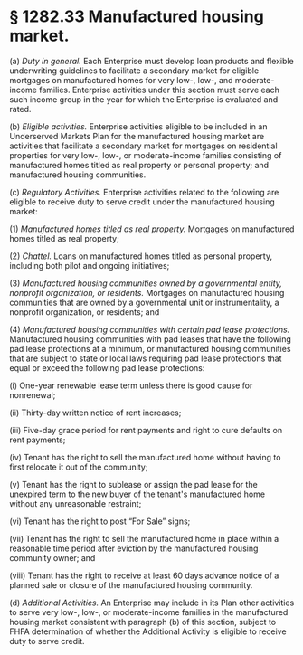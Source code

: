 # § 1282.33   Manufactured housing market.

(a) *Duty in general.* Each Enterprise must develop loan products and flexible underwriting guidelines to facilitate a secondary market for eligible mortgages on manufactured homes for very low-, low-, and moderate-income families. Enterprise activities under this section must serve each such income group in the year for which the Enterprise is evaluated and rated.


(b) *Eligible activities.* Enterprise activities eligible to be included in an Underserved Markets Plan for the manufactured housing market are activities that facilitate a secondary market for mortgages on residential properties for very low-, low-, or moderate-income families consisting of manufactured homes titled as real property or personal property; and manufactured housing communities.


(c) *Regulatory Activities.* Enterprise activities related to the following are eligible to receive duty to serve credit under the manufactured housing market:


(1) *Manufactured homes titled as real property.* Mortgages on manufactured homes titled as real property;


(2) *Chattel.* Loans on manufactured homes titled as personal property, including both pilot and ongoing initiatives;


(3) *Manufactured housing communities owned by a governmental entity, nonprofit organization, or residents.* Mortgages on manufactured housing communities that are owned by a governmental unit or instrumentality, a nonprofit organization, or residents; and


(4) *Manufactured housing communities with certain pad lease protections.* Manufactured housing communities with pad leases that have the following pad lease protections at a minimum, or manufactured housing communities that are subject to state or local laws requiring pad lease protections that equal or exceed the following pad lease protections:


(i) One-year renewable lease term unless there is good cause for nonrenewal;


(ii) Thirty-day written notice of rent increases;


(iii) Five-day grace period for rent payments and right to cure defaults on rent payments;


(iv) Tenant has the right to sell the manufactured home without having to first relocate it out of the community;


(v) Tenant has the right to sublease or assign the pad lease for the unexpired term to the new buyer of the tenant's manufactured home without any unreasonable restraint;


(vi) Tenant has the right to post “For Sale” signs;


(vii) Tenant has the right to sell the manufactured home in place within a reasonable time period after eviction by the manufactured housing community owner; and


(viii) Tenant has the right to receive at least 60 days advance notice of a planned sale or closure of the manufactured housing community.


(d) *Additional Activities.* An Enterprise may include in its Plan other activities to serve very low-, low-, or moderate-income families in the manufactured housing market consistent with paragraph (b) of this section, subject to FHFA determination of whether the Additional Activity is eligible to receive duty to serve credit.




